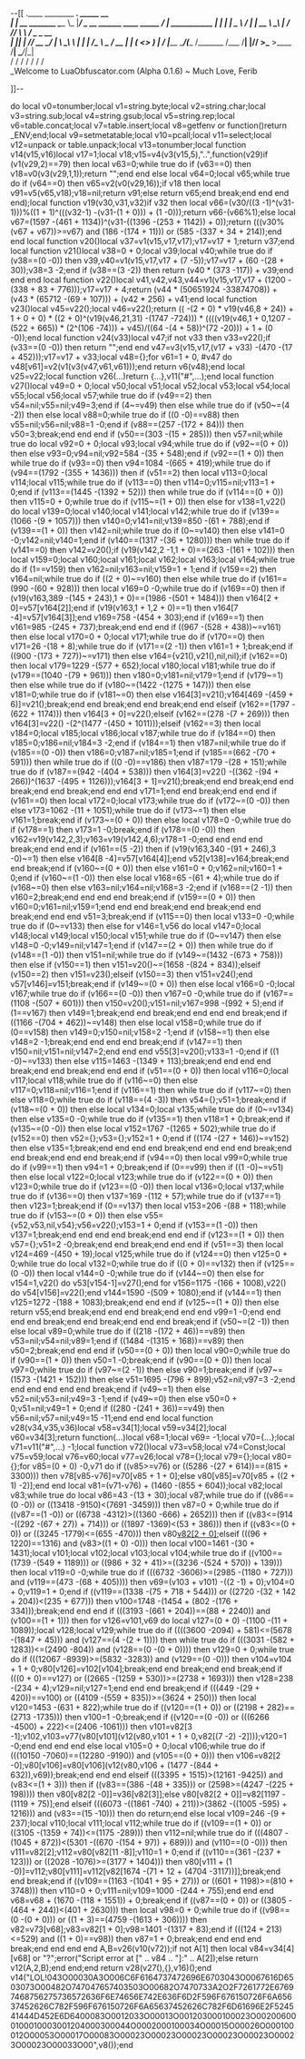 --[[
 .____                  ________ ___.    _____                           __                
 |    |    __ _______   \_____  \\_ |___/ ____\_ __  ______ ____ _____ _/  |_  ___________ 
 |    |   |  |  \__  \   /   |   \| __ \   __\  |  \/  ___// ___\\__  \\   __\/  _ \_  __ \
 |    |___|  |  // __ \_/    |    \ \_\ \  | |  |  /\___ \\  \___ / __ \|  | (  <_> )  | \/
 |_______ \____/(____  /\_______  /___  /__| |____//____  >\___  >____  /__|  \____/|__|   
         \/          \/         \/    \/                \/     \/     \/                   
          \_Welcome to LuaObfuscator.com   (Alpha 0.1.6) ~  Much Love, Ferib 

]]--

do local v0=tonumber;local v1=string.byte;local v2=string.char;local v3=string.sub;local v4=string.gsub;local v5=string.rep;local v6=table.concat;local v7=table.insert;local v8=getfenv or function()return _ENV;end;local v9=setmetatable;local v10=pcall;local v11=select;local v12=unpack or table.unpack;local v13=tonumber;local function v14(v15,v16)local v17=1;local v18;v15=v4(v3(v15,5),"..",function(v29)if (v1(v29,2)==79) then local v63=0;while true do if (v63==0) then v18=v0(v3(v29,1,1));return "";end end else local v64=0;local v65;while true do if (v64==0) then v65=v2(v0(v29,16));if v18 then local v91=v5(v65,v18);v18=nil;return v91;else return v65;end break;end end end end);local function v19(v30,v31,v32)if v32 then local v66=(v30/((3 -1)^(v31-1)))%((1 + 1)^(((v32-1) -(v31-(1 + 0))) + (1 -0)));return v66-(v66%1);else local v67=(1597 -(461 + 1134))^(v31-((1396 -(253 + 1142)) + 0));return (((v30%(v67 + v67))>=v67) and (186 -(174 + 11))) or (585 -(337 + 34 + 214));end end local function v20()local v37=v1(v15,v17,v17);v17=v17 + 1;return v37;end local function v21()local v38=0 + 0;local v39;local v40;while true do if (v38==(0 -0)) then v39,v40=v1(v15,v17,v17 + (7 -5));v17=v17 + (60 -(28 + 30));v38=3 -2;end if (v38==(3 -2)) then return (v40 * (373 -117)) + v39;end end end local function v22()local v41,v42,v43,v44=v1(v15,v17,v17 + (1200 -(338 + 83 + 776)));v17=v17 + 4;return (v44 * (50651924 -33874708)) + (v43 * (65712 -(69 + 107))) + (v42 * 256) + v41;end local function v23()local v45=v22();local v46=v22();return (( -(2 + 0) * v19(v46,8 + 24)) + 1 + 0 + 0) * ((2 + 0)^(v19(v46,21,31) -(1747 -724))) * ((((v19(v46,1 + 0,1207 -(522 + 665)) * (2^(106 -74))) + v45)/((64 -(4 + 58))^(72 -20))) + 1 + (0 -0));end local function v24(v33)local v47;if  not v33 then v33=v22();if (v33==(0 -0)) then return "";end end v47=v3(v15,v17,(v17 + v33) -(470 -(17 + 452)));v17=v17 + v33;local v48={};for v61=1 + 0, #v47 do v48[v61]=v2(v1(v3(v47,v61,v61)));end return v6(v48);end local v25=v22;local function v26(...)return {...},v11("#",...);end local function v27()local v49=0 + 0;local v50;local v51;local v52;local v53;local v54;local v55;local v56;local v57;while true do if (v49==2) then v54=nil;v55=nil;v49=3;end if (4~=v49) then else while true do if (v50~=(4 -2)) then else local v88=0;while true do if ((0 -0)==v88) then v55=nil;v56=nil;v88=1 -0;end if (v88==(257 -(172 + 84))) then v50=3;break;end end end if (v50==(303 -(15 + 285))) then v57=nil;while true do local v92=0 + 0;local v93;local v94;while true do if (v92~=(0 + 0)) then else v93=0;v94=nil;v92=584 -(35 + 548);end if (v92==(1 + 0)) then while true do if (v93==0) then v94=1084 -(665 + 419);while true do if (v94==(1792 -(355 + 1436))) then if (v51==2) then local v113=0;local v114;local v115;while true do if (v113==0) then v114=0;v115=nil;v113=1 + 0;end if (v113==(1445 -(1392 + 52))) then while true do if (v114==(0 + 0)) then v115=0 + 0;while true do if (v115~=(1 + 0)) then else for v138=1,v22() do local v139=0;local v140;local v141;local v142;while true do if (v139==(1066 -(9 + 1057))) then v140=0;v141=nil;v139=850 -(61 + 788);end if (v139==(1 + 0)) then v142=nil;while true do if (0~=v140) then else v141=0 -0;v142=nil;v140=1;end if (v140==(1317 -(36 + 1280))) then while true do if (v141==0) then v142=v20();if (v19(v142,2 -1,1 + 0)==(263 -(161 + 102))) then local v159=0;local v160;local v161;local v162;local v163;local v164;while true do if (1==v159) then v162=nil;v163=nil;v159=1 + 1;end if (v159==2) then v164=nil;while true do if ((2 + 0)~=v160) then else while true do if (v161==(990 -(60 + 928))) then local v169=0 -0;while true do if (v169==0) then if (v19(v163,389 -(145 + 243),1 + 0)==(1986 -(501 + 1484))) then v164[2 + 0]=v57[v164[2]];end if (v19(v163,1 + 1,2 + 0)==1) then v164[7 -4]=v57[v164[3]];end v169=758 -(454 + 303);end if (v169==1) then v161=985 -(245 + 737);break;end end end if ((967 -(528 + 438))~=v161) then else local v170=0 + 0;local v171;while true do if (v170==0) then v171=26 -(18 + 8);while true do if (v171==(2 -1)) then v161=1 + 1;break;end if ((900 -(173 + 727))~=v171) then else v164={v21(),v21(),nil,nil};if (v162==0) then local v179=1229 -(577 + 652);local v180;local v181;while true do if (v179==(1040 -(79 + 961))) then v180=0;v181=nil;v179=1;end if (v179~=1) then else while true do if (v180~=(1422 -(1275 + 147))) then else v181=0;while true do if (v181~=0) then else v164[3]=v21();v164[469 -(459 + 6)]=v21();break;end end break;end end break;end end elseif (v162==(1797 -(622 + 1174))) then v164[3 + 0]=v22();elseif (v162==(278 -(7 + 269))) then v164[3]=v22() -(2^(1477 -(450 + 1011)));elseif (v162==3) then local v184=0;local v185;local v186;local v187;while true do if (v184==0) then v185=0;v186=nil;v184=3 -2;end if (v184==1) then v187=nil;while true do if (v185==(0 -0)) then v186=0;v187=nil;v185=1;end if (v185==(662 -(70 + 591))) then while true do if ((0 -0)==v186) then v187=179 -(28 + 151);while true do if (v187==(942 -(404 + 538))) then v164[3]=v22() -((362 -(94 + 266))^(1637 -(495 + 1126)));v164[3 + 1]=v21();break;end end break;end end break;end end break;end end end v171=1;end end break;end end end if (v161==0) then local v172=0;local v173;while true do if (v172~=(0 -0)) then else v173=1062 -(11 + 1051);while true do if (v173~=1) then else v161=1;break;end if (v173~=(0 + 0)) then else local v178=0 -0;while true do if (v178==1) then v173=1 -0;break;end if (v178==(0 -0)) then v162=v19(v142,2,3);v163=v19(v142,4,6);v178=1 -0;end end end end break;end end end if (v161==(5 -2)) then if (v19(v163,340 -(91 + 246),3 -0)~=1) then else v164[8 -4]=v57[v164[4]];end v52[v138]=v164;break;end end break;end if (v160~=(0 + 0)) then else v161=0 + 0;v162=nil;v160=1 + 0;end if (v160~=(1 -0)) then else local v168=65 -(61 + 4);while true do if (v168~=0) then else v163=nil;v164=nil;v168=3 -2;end if (v168==(2 -1)) then v160=2;break;end end end end break;end if (v159==(0 + 0)) then v160=0;v161=nil;v159=1;end end end break;end end break;end end break;end end end v51=3;break;end if (v115==0) then local v133=0 -0;while true do if (0~=v133) then else for v146=1,v56 do local v147=0;local v148;local v149;local v150;local v151;while true do if (0~=v147) then else v148=0 -0;v149=nil;v147=1;end if (v147==(2 + 0)) then while true do if (v148==(1 -0)) then v151=nil;while true do if (v149~=(1432 -(673 + 758))) then else if (v150==1) then v151=v20()~=(1658 -(824 + 834));elseif (v150==2) then v151=v23();elseif (v150==3) then v151=v24();end v57[v146]=v151;break;end if (v149~=(0 + 0)) then else local v166=0 -0;local v167;while true do if (v166==(0 -0)) then v167=0 -0;while true do if (v167==(1108 -(507 + 601))) then v150=v20();v151=nil;v167=998 -(992 + 5);end if (1==v167) then v149=1;break;end end break;end end end end break;end if ((1166 -(704 + 462))~=v148) then else local v158=0;while true do if (0==v158) then v149=0;v150=nil;v158=2 -1;end if (v158~=1) then else v148=2 -1;break;end end end end break;end if (v147==1) then v150=nil;v151=nil;v147=2;end end end v55[3]=v20();v133=1 -0;end if ((1 -0)~=v133) then else v115=1463 -(1349 + 113);break;end end end end break;end end break;end end end if (v51==(0 + 0)) then local v116=0;local v117;local v118;while true do if (v116~=0) then else v117=0;v118=nil;v116=1;end if (v116==1) then while true do if (v117~=0) then else v118=0;while true do if (v118==(4 -3)) then v54={};v51=1;break;end if (v118~=(0 + 0)) then else local v134=0;local v135;while true do if (0~=v134) then else v135=0 -0;while true do if (v135==1) then v118=1 + 0;break;end if (v135~=(0 -0)) then else local v152=1767 -(1265 + 502);while true do if (v152==0) then v52={};v53={};v152=1 + 0;end if ((174 -(27 + 146))~=v152) then else v135=1;break;end end end end break;end end end end break;end end break;end end end break;end if (v94==0) then local v99=0;while true do if (v99==1) then v94=1 + 0;break;end if (0==v99) then if ((1 -0)~=v51) then else local v122=0;local v123;while true do if (v122==(0 + 0)) then v123=0;while true do if (v123==(0 -0)) then local v136=0;local v137;while true do if (v136==0) then v137=169 -(112 + 57);while true do if (v137==1) then v123=1;break;end if (0==v137) then local v153=206 -(88 + 118);while true do if (v153~=(0 + 0)) then else v55={v52,v53,nil,v54};v56=v22();v153=1 + 0;end if (v153==(1 -0)) then v137=1;break;end end end end break;end end end if (v123==(1 + 0)) then v57={};v51=2 -0;break;end end break;end end end if (v51==3) then local v124=469 -(450 + 19);local v125;while true do if (v124==0) then v125=0 + 0;while true do local v132=0;while true do if ((0 + 0)==v132) then if (v125==(0 -0)) then local v144=0 -0;while true do if (v144~=0) then else for v154=1,v22() do v53[v154-1]=v27();end for v156=1175 -(166 + 1008),v22() do v54[v156]=v22();end v144=1590 -(509 + 1080);end if (v144==1) then v125=1272 -(188 + 1083);break;end end end if (v125~=(1 + 0)) then else return v55;end break;end end end break;end end end v99=1 -0;end end end end break;end end break;end end end break;end if (v50~=(2 -1)) then else local v89=0;while true do if ((218 -(172 + 46))==v89) then v53=nil;v54=nil;v89=1;end if ((1484 -(1315 + 168))==v89) then v50=2;break;end end end if (v50==(0 + 0)) then local v90=0;while true do if (v90==(1 + 0)) then v50=1 -0;break;end if (v90==(0 + 0)) then local v97=0;while true do if (v97~=(2 -1)) then else v90=1;break;end if (v97~=(1573 -(1421 + 152))) then else v51=1695 -(796 + 899);v52=nil;v97=3 -2;end end end end end end break;end if (v49~=1) then else v52=nil;v53=nil;v49=3 -1;end if (v49~=0) then else v50=0 + 0;v51=nil;v49=1 + 0;end if ((280 -(241 + 36))==v49) then v56=nil;v57=nil;v49=15 -11;end end end local function v28(v34,v35,v36)local v58=v34[1];local v59=v34[2];local v60=v34[3];return function(...)local v68=1;local v69= -1;local v70={...};local v71=v11("#",...) -1;local function v72()local v73=v58;local v74=Const;local v75=v59;local v76=v60;local v77=v26;local v78={};local v79={};local v80={};for v85=(0 + 0) -0,v71 do if ((v85>=v76) or ((5286 -(27 + 614))==(815 + 3300))) then v78[v85-v76]=v70[v85 + 1 + 0];else v80[v85]=v70[v85 + ((2 + 1) -2)];end end local v81=(v71-v76) + (1460 -(855 + 604));local v82;local v83;while true do local v86=43 -(13 + 30);local v87;while true do if ((v86==(0 -0)) or ((13418 -9150)<(7691 -3459))) then v87=0 + 0;while true do if ((v87==(1 -0)) or ((6738 -4312)>((1360 -666) + 2652))) then if ((v83<=(914 -((292 -(67 + 27)) + 714))) or ((1897 -1369)<(53 + 386))) then if ((v83<=(0 + 0)) or ((3245 -1779)<=(655 -470))) then v80[v82[2 + 0]]();elseif (((96 + 1220)==1316) and (v83>((1 + 0) -0))) then local v100=1461 -(30 + 1431);local v101;local v102;local v103;local v104;while true do if ((v100==(1739 -(549 + 1189))) or ((986 + 32 + 41)>=((3236 -(524 + 570)) + 139))) then local v119=0 -0;while true do if (((6732 -3606)>=(2985 -(1180 + 727))) and (v119==(473 -(68 + 405)))) then v69=(v103 + v101) -((2 -1) + 0);v104=0 + 0;v119=1 + 0;end if ((v119==(1338 -(75 + 718 + 544))) or ((2720 -(32 + 142 + 204))<(235 + 677))) then v100=1748 -(1454 + (802 -(176 + 334)));break;end end end if (((3193 -(661 + 204))==(88 + 2240)) and (v100==(1 + 1))) then for v126=v101,v69 do local v127=(0 + 0) -(1100 -(11 + 1089));local v128;local v129;while true do if ((((3600 -2094) + 581)<=(5678 -(1847 + 45))) and (v127==(4 -(2 + 1)))) then while true do if (((3031 -(582 + 1283))<=(2490 -804)) and (v128==(0 -(0 + 0)))) then v129=0 + 0;while true do if (((12067 -8939)>=(5832 -3283)) and (v129==(0 -0))) then v104=v104 + 1 + 0;v80[v126]=v102[v104];break;end end break;end end break;end if (((0 + 0)==v127) or ((2665 -(1259 + 530))>=(2738 + 1693))) then v128=238 -(234 + 4);v129=nil;v127=1;end end end break;end if (((449 -(29 + 420))==v100) or ((4109 -(559 + 835))>=(3624 + 250))) then local v120=1453 -(631 + 822);while true do if ((v120==(1 + 0)) or ((2198 + 282)==(2713 -1735))) then v100=1 -0;break;end if ((v120==(0 -0)) or (((6266 -4500) + 222)<=(2406 -1061))) then v101=v82[3 -1];v102,v103=v77(v80[v101](v12(v80,v101 + 1 + 0,v82[(7 -2) -2])));v120=1 -0;end end end end else local v105=0 + 0;local v106;while true do if (((10150 -7060)==(12280 -9190)) and (v105==(0 + 0))) then v106=v82[2 -0];v80[v106]=v80[v106](v12(v80,v106 + (1477 -(844 + 632)),v69));break;end end end elseif (((3395 + 1515)>(12161 -9425)) and (v83<=(1 + 3))) then if ((v83==(386 -(48 + 335))) or (2598>=(4247 -(225 + 198)))) then v80[v82[2 -0]]=v36[v82[3]];else v80[v82[2 + 0]]=v82[1197 -(1119 + 75)];end elseif (((6073 -((1861 -740) + 211))>(3862 -((1005 -595) + 1216))) and (v83==(15 -10))) then do return;end else local v109=246 -(9 + 237);local v110;local v111;local v112;while true do if ((v109==(1 + 0)) or ((3105 -(1359 + 74))<=(1175 -289))) then v112=nil;while true do if (((4807 -(1045 + 872))<(5301 -((670 -(154 + 97)) + 689))) and (v110==(0 -0))) then v111=v82[2];v112=v80[v82[11 -8]];v110=1 + 0;end if ((v110==(361 -(237 + 123))) or ((2028 -1076)>=(3177 + 1404))) then v80[v111 + (1 -0)]=v112;v80[v111]=v112[v82[1674 -(71 + 12 + (4704 -3117))]];break;end end break;end if ((v109==(1163 -(1041 + 95 + 27))) or ((601 + 1198)>=(810 + 3748))) then v110=0 + 0;v111=nil;v109=1000 -(244 + 755);end end end v68=v68 + (1670 -(118 + 1551)) + 0;break;end if ((v87==(0 + 0)) or ((3805 -(464 + 244))<(401 + 2630))) then local v98=0 + 0;while true do if ((v98==(0 -(0 + 0))) or ((1 + 3)==(4759 -(1613 + 306)))) then v82=v73[v68];v83=v82[1 + 0];v98=1401 -(1317 + 83);end if (((124 + 213)<=529) and ((1 + 0)==v98)) then v87=1 + 0;break;end end end end break;end end end end A,B=v26(v10(v72));if  not A[1] then local v84=v34[4][v68] or "?";error("Script error at ["   .. v84   .. "]:"   .. A[2]);else return v12(A,2,B);end end;end return v28(v27(),{},v16)();end v14("LOL!043O00030A3O006C6F6164737472696E6703043O0067616D6503073O00482O747047657403503O00682O7470733A2O2F7261772E67697468756275736572636F6E74656E742E636F6D2F596F676150726F6A65637452626C782F596F676150726F6A65637452626C782F6D61696E2F524541444D452E6D6400083O0012033O00013O001203000100023O002006000100010003001204000300044O0002000100034O00015O00026O000100012O00053O00017O00083O00023O00023O00023O00023O00023O00023O00023O00033O00",v8());end
